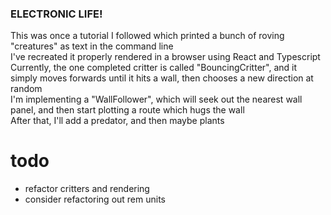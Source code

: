 ### ELECTRONIC LIFE!

This was once a tutorial I followed which printed a bunch of roving "creatures" as text in the command line  
I've recreated it properly rendered in a browser using React and Typescript  
Currently, the one completed critter is called "BouncingCritter", and it simply moves forwards until it hits a wall, then chooses a new direction at random  
I'm implementing a "WallFollower", which will seek out the nearest wall panel, and then start plotting a route which hugs the wall  
After that, I'll add a predator, and then maybe plants  

# todo
* refactor critters and rendering
* consider refactoring out rem units

